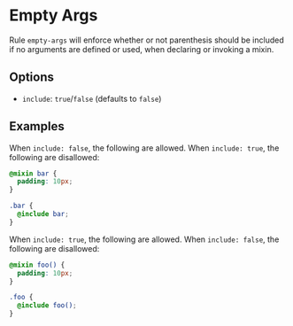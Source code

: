 # Empty Args

Rule `empty-args` will enforce whether or not parenthesis should be included if no arguments are defined or used, when declaring or invoking a mixin.

## Options

* `include`: `true`/`false` (defaults to `false`)

## Examples

When `include: false`, the following are allowed. When `include: true`, the following are disallowed:

```scss
@mixin bar {
  padding: 10px;
}

.bar {
  @include bar;
}
```

When `include: true`, the following are allowed. When `include: false`, the following are disallowed:

```scss
@mixin foo() {
  padding: 10px;
}

.foo {
  @include foo();
}
```
